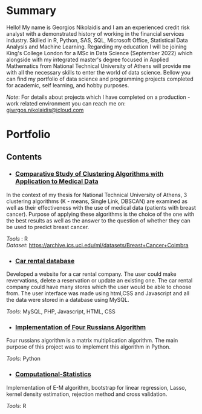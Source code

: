 # Summary

Hello! My name is Georgios Nikolaidis and I am an experienced credit risk analyst with a demonstrated history of working in the financial services industry. Skilled in R, Python, SAS, SQL, Microsoft Office, Statistical Data Analysis and Machine Learning. Regarding my education I will be joining King's College London for a MSc in Data Science (September 2022) which alongside with my integrated master's degree focused in Applied Mathematics from National Technical University of Athens will provide me with all the necessary skills to enter the world of data science. Bellow you can find my portfolio of data science and programming projects completed for academic, self learning, and hobby purposes. 

*Note*: For details about projects which I have completed on a production - work related environment you can reach me on: giwrgos.nikolaidis@icloud.com

# Portfolio

## Contents

- ### [Comparative Study of Clustering Algorithms with Application to Medical Data](https://github.com/GiwrgosN/Comparative-Study-of-Clustering-Algorithms-with-Application-to-Medical-Data)

In the context of my thesis for National Technical University of Athens, 3 clustering algorithms (K - means, Single Link, DBSCAN) are examined as well as their effectiveness with the use of medical data (patients with breast cancer). Purpose of applying these algorithms is the choice of the one with the best results as well as the answer to the question of whether they can be used to predict breast cancer.

*Tools*  : R  
*Dataset*: https://archive.ics.uci.edu/ml/datasets/Breast+Cancer+Coimbra

- ### [Car rental database](https://github.com/GiwrgosN/CarRental)

Developed a website for a car rental company. The user could make revervations, delete a reservation or update an existing one. The car rental company could have many stores which the user would be able to choose from. The user interface was made using html,CSS and Javascript and all the data were stored in a database using MySQL.

*Tools*: MySQL, PHP, Javascript, HTML, CSS

- ### [Implementation of Four Russians Algorithm](https://github.com/GiwrgosN/FourRussiansAlgorithm)

Four russians algorithm is a matrix multiplication algorithm. The main purpose of this project was to implement this algorithm in Python.

*Tools*: Python 

- ### [Computational-Statistics](https://github.com/GiwrgosN/Computational-Statistics)

Implementation of E-M algorithm, bootstrap for linear regression, Lasso, kernel density estimation, rejection method and cross validation.

*Tools*: R 
